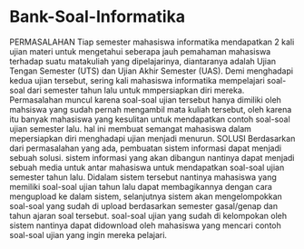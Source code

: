 # Bank-Soal-Informatika
PERMASALAHAN Tiap semester mahasiswa informatika mendapatkan 2 kali ujian materi untuk mengetahui seberapa jauh pemahaman mahasiswa terhadap suatu matakuliah yang dipelajarinya, diantaranya adalah Ujian Tengan Semester (UTS) dan Ujian Akhir Semester (UAS). Demi menghadapi kedua ujian tersebut, sering kali mahasiswa informatika mempelajari soal-soal dari semester tahun lalu untuk mmpersiapkan diri mereka. Permasalahan muncul karena soal-soal ujian tersebut hanya dimiliki oleh mahsiswa yang sudah pernah mengambil mata kuliah tersebut, oleh karena itu banyak mahasiswa yang kesulitan untuk mendapatkan contoh soal-soal ujian semester lalu. hal ini membuat semangat mahasiswa dalam mepersiapkan diri menghadapi ujian menjadi menurun.  SOLUSI Berdasarkan dari permasalahan yang ada, pembuatan sistem informasi dapat menjadi sebuah solusi. sistem informasi yang akan dibangun nantinya dapat menjadi sebuah media untuk antar mahasiswa untuk mendapatkan soal-soal ujian semester tahun lalu. Didalam sistem tersebut nantinya mahasiswa yang memiliki soal-soal ujian tahun lalu dapat membagikannya dengan cara mengupload ke dalam sistem, selanjutnya sistem akan mengelompokkan soal-soal yang sudah di upload berdasarkan semester gasal/genap dan tahun ajaran soal tersebut. soal-soal ujian yang sudah di kelompokan oleh sistem nantinya dapat didownload oleh mahasiswa yang mencari contoh soal-soal ujian yang ingin mereka pelajari.
